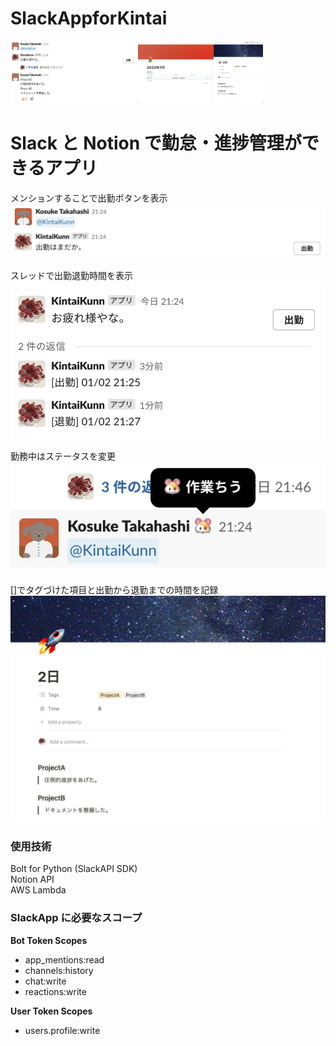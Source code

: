 # SlackAppforKintai

<img src="./image/3.png" width="200" height="100">
<img src="./image/5.png" width="200" height="100">

# Slack と Notion で勤怠・進捗管理ができるアプリ

メンションすることで出勤ボタンを表示  
![](./image/1.png)

スレッドで出勤退勤時間を表示  
![](./image/4.png)

勤務中はステータスを変更  
![](./image/6.png)

[]でタグづけた項目と出勤から退勤までの時間を記録  
![](./image/8.png)

### **使用技術**

Bolt for Python (SlackAPI SDK)  
Notion API  
AWS Lambda

### **SlackApp に必要なスコープ**

**Bot Token Scopes**

- app_mentions:read
- channels:history
- chat:write
- reactions:write

**User Token Scopes**

- users.profile:write
